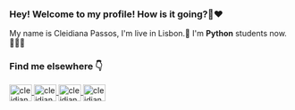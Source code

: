 ### Hey! Welcome to my profile! How is it going?👋❤

<!--
**Cleidianaa/Cleidianaa** is a ✨ _special_ ✨ repository because its `README.md` (this file) appears on your GitHub profile.

Here are some ideas to get you started:

- 🔭 I’m currently working on ...
- 🌱 I’m currently learning ...
- 👯 I’m looking to collaborate on ...
- 🤔 I’m looking for help with ...
- 💬 Ask me about ...
- 📫 How to reach me: ...
- 😄 Pronouns: ...
- ⚡ Fun fact: ...
-->

My name is Cleidiana Passos, I'm live in Lisbon.🏡 I'm **Python** students now. 👩‍👩‍💻


### Find me elsewhere 👇

<a href='https://www.linkedin.com/in/cleidiana-passos/' target='_blue'>
<img align='center' alt='cleidiana-linkedin' height='30' width='40' src='https://cdn.jsdelivr.net/gh/devicons/devicon/icons/linkedin/linkedin-original.svg'
style='max-width:100%;'>
</a>
<a href='https://www.instagram.com/cleidpassos/' target='_purple'>
<img align='center' alt='cleidiana-instagran' height='30' width='40' src='https://logodownload.org/wp-content/uploads/2017/04/instagram-logo-3.png'
style='max-width:100%;'>
</a>
<a href='https://www.facebook.com/cleidiana1/' target='_blue'>
<img align='center' alt='cleidiana-facebook' height='30' width='40' src='https://cdn.jsdelivr.net/gh/devicons/devicon/icons/facebook/facebook-original.svg'
style='max-width:100%;'>
</a>
<a href='https://www.youtube.com/channel/UCc2gj8sdyhA88AT5SHeAY4w' target='_red'>
<img align='center' alt='cleidiana-youtube' height='30' width='40' src='https://logodownload.org/wp-content/uploads/2014/10/youtube-logo-5-2.png'
style='max-width:100%;'>
</a>


  


